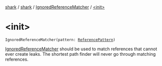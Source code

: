 [shark](../../index.md) / [shark](../index.md) / [IgnoredReferenceMatcher](index.md) / [&lt;init&gt;](./-init-.md)

# &lt;init&gt;

`IgnoredReferenceMatcher(pattern: `[`ReferencePattern`](../-reference-pattern/index.md)`)`

[IgnoredReferenceMatcher](index.md) should be used to match references that cannot ever create leaks. The
shortest path finder will never go through matching references.

